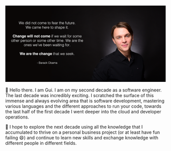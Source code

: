 ![Obama Quote](./personal_folio.png)

💬 Hello there. I am Gui. I am on my second decade as a software engineer. The last decade was incredibly exciting. I scratched the surface of this immense and always evolving area that is software development, mastering various languages and the different approaches to run your code, towards the last half of the first decade I went deeper into the cloud and developer operations.

🔭 I hope to explore the next decade using all the knowledge that I accumulated to thrive on a personal business project (or at least have fun failing 😄) and continue to learn new skills and exchange knowledge with different people in different fields.